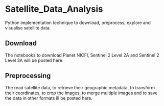 # Satellite_Data_Analysis

Python implementation technique to download, preprocess, explore and visualise satellite data.

## Download
The notebooks to download Planet NICFI, Sentinel 2 Level 2A and Sentinel 2 Level 3A will be posted here.

## Preprocessing 
The read satellite data, to retrieve their geographic metadata, to transform their coordinates, to crop the images, to merge multiple images and to save the data in other formats ill be posted here.



